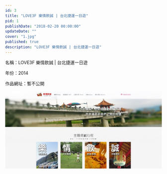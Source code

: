 ```yaml
---
id: 3
title: "LOVE3F 樂情飲誠 | 台北捷運一日遊"
pid: 1
publishDate: "2018-02-20 00:00:00"
updateDate: ""
cover: "1.jpg"
published: true
description: "LOVE3F 樂情飲誠 | 台北捷運一日遊"
---
```


名稱：LOVE3F 樂情飲誠 | 台北捷運一日遊

年份：2014

作品網址：暫不公開

![圖1](1.jpg)

<br/>
